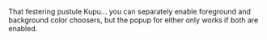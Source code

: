<p>That festering pustule Kupu... you can separately enable foreground and background color choosers, but the popup for either only works if both are enabled.</p>